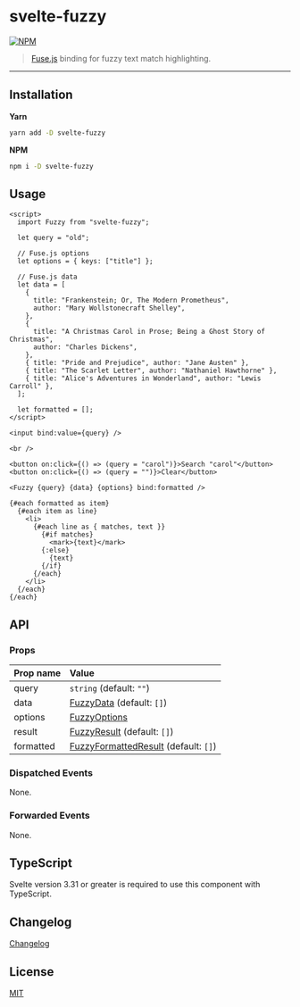 # svelte-fuzzy

[![NPM][npm]][npm-url]

> [Fuse.js](https://github.com/krisk/Fuse) binding for fuzzy text match highlighting.

<!-- REPO_URL -->

---

<!-- TOC -->

## Installation

**Yarn**

```bash
yarn add -D svelte-fuzzy
```

**NPM**

```bash
npm i -D svelte-fuzzy
```

## Usage

```svelte
<script>
  import Fuzzy from "svelte-fuzzy";

  let query = "old";

  // Fuse.js options
  let options = { keys: ["title"] };

  // Fuse.js data
  let data = [
    {
      title: "Frankenstein; Or, The Modern Prometheus",
      author: "Mary Wollstonecraft Shelley",
    },
    {
      title: "A Christmas Carol in Prose; Being a Ghost Story of Christmas",
      author: "Charles Dickens",
    },
    { title: "Pride and Prejudice", author: "Jane Austen" },
    { title: "The Scarlet Letter", author: "Nathaniel Hawthorne" },
    { title: "Alice's Adventures in Wonderland", author: "Lewis Carroll" },
  ];

  let formatted = [];
</script>

<input bind:value={query} />

<br />

<button on:click={() => (query = "carol")}>Search "carol"</button>
<button on:click={() => (query = "")}>Clear</button>

<Fuzzy {query} {data} {options} bind:formatted />

{#each formatted as item}
  {#each item as line}
    <li>
      {#each line as { matches, text }}
        {#if matches}
          <mark>{text}</mark>
        {:else}
          {text}
        {/if}
      {/each}
    </li>
  {/each}
{/each}
```

## API

### Props

| Prop name | Value                                                                                                           |
| :-------- | :-------------------------------------------------------------------------------------------------------------- |
| query     | `string` (default: `""`)                                                                                        |
| data      | [FuzzyData](https://github.com/metonym/svelte-fuzzy/blob/master/types/Fuzzy.d.ts#L19) (default: `[]`)           |
| options   | [FuzzyOptions](https://github.com/metonym/svelte-fuzzy/blob/master/types/Fuzzy.d.ts#L25)                        |
| result    | [FuzzyResult](https://github.com/metonym/svelte-fuzzy/blob/master/types/Fuzzy.d.ts#L31) (default: `[]`)         |
| formatted | [FuzzyFormattedResult](https://github.com/metonym/svelte-fuzzy/blob/master/types/Fuzzy.d.ts#L4) (default: `[]`) |

### Dispatched Events

None.

### Forwarded Events

None.

## TypeScript

Svelte version 3.31 or greater is required to use this component with TypeScript.

## Changelog

[Changelog](CHANGELOG.md)

## License

[MIT](LICENSE)

[npm]: https://img.shields.io/npm/v/svelte-fuzzy.svg?style=for-the-badge&color=%23ff3e00
[npm-url]: https://npmjs.com/package/svelte-fuzzy
